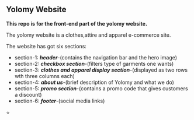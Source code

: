 
## Yolomy Website

**This repo is for the front-end part of the yolomy website.**

The yolomy website is  a clothes,attire and apparel e-commerce site.

The website has got six sections:
 * section-1: ***header***-(contains the navigation bar and the hero image)
 * section-2: ***checkbox section***-(filters type of garments one wants)
 * section-3: ***clothes and apparel display section***-(displayed as two rows wth three columns each)
 * section-4: ***about us***-(brief description of Yolomy and what we do)
 * section-5: ***promo section***-(contains a promo code that gives customers a discount)
 * section-6: ***footer***-(social media links)

:star: